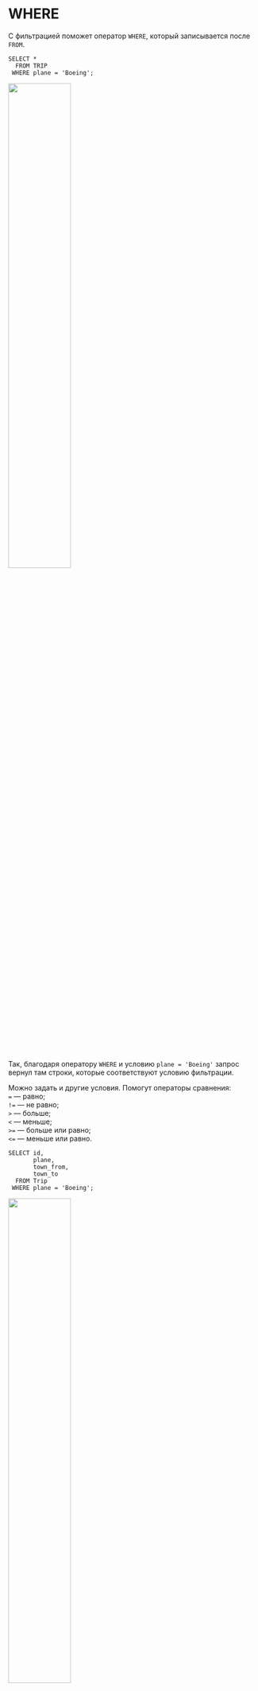 # WHERE
С фильтрацией поможет оператор ```WHERE```, который записывается после ```FROM```.
```
SELECT *
  FROM TRIP
 WHERE plane = 'Boeing';
```
<img src="https://github.com/Korablinr22/SQL_summary/assets/164523311/f4acc8f8-9bbc-4833-b51a-390d665b28fd" width="50%">  
<br>

Так, благодаря оператору ```WHERE``` и условию ```plane = 'Boeing'``` запрос вернул там строки, которые соответствуют условию фильтрации.
<br>

Можно задать и другие условия. Помогут операторы сравнения:   
```=``` — равно;  
```!=``` — не равно;  
```>``` — больше;  
```<``` — меньше;  
```>=``` — больше или равно;  
```<=``` — меньше или равно.


```
SELECT id, 
       plane, 
       town_from, 
       town_to
  FROM Trip
 WHERE plane = 'Boeing';
```
<img src="https://github.com/Korablinr22/SQL_summary/assets/164523311/53c242a5-ebfe-4f8f-808f-2d2496201249" width="50%">
<br>

Поля ```plane``` в итоговой выгрузке нет, не важно, есть ли фильтруемое поле в ```SELECT``` — данные по нему отфильтруются.

Операторы сравнения для строк:  
```=``` — равно;  
```!=``` — не равно;  
<br>

```
SELECT *
  FROM Trip
 WHERE plane = 'Boeing'        -- строка с оператором "=" равно
   AND town_from != 'Paris';   -- строка с оператором "!=" не равно
```
<br>

Операторы ```>```, ```<```, ```>=```, ```<=``` со строками работать не будут — не может быть что-то больше или меньше, чем строка.
<br>

---

# WHERE + AND + OR + NOT

Комбинировать условия в запросах помогают логические операторы. Их три: ```AND```, ```OR``` и ```NOT```.  
<br>

## Оператор ```AND```
Для случая, когда все условия обязательны, подходит оператор ```AND```. Код будет выглядеть следующим образом:
```
SELECT *
  FROM Trip
 WHERE plane = 'Boeing'
   AND town_from != 'Paris';
```
Мы выбрали все записи из таблицы в которых ```plane = 'Boening'``` ```AND``` ```town_from != 'Paris'```, т.е. самолет везде Боинг а город отправления не являтеся Парижем.
<br>

<img src="https://github.com/Korablinr22/SQL_summary/assets/164523311/8e17428b-886d-4847-a1b1-74a647fd6e90" width="50%">
<br>

## Оператор ```OR```
Оператор ```OR``` работает так — в итоговую таблицу попадут записи, где выполняется хотя бы одно условие. Вернемся к нашему примеру и изменим его.
```
SELECT *
  FROM Trip
 WHERE plane = 'Boeing'
    OR town_from != 'Paris';
```
Запрос вернет записи в которых ```plane = 'Boeing'``` ```OR``` ```town_from != 'Paris'``` либо самолет является Боингом либо город отправления не является Парижем, если хотя бы одно из условий истино то вернется строка отвечающая условию.    
<img src="https://github.com/Korablinr22/SQL_summary/assets/164523311/6ff8f757-0e3a-4699-b7a4-60597f86a519" width="50%">
<br>

Бывает, в обоих условиях участвует только одно поле. Например, нужны записи с моделями самолетов ТУ-154 или ИЛ-86. В таком случае название поля нужно указывать также в обеих частях условия: 
```
SELECT *
  FROM Trip
 WHERE plane = 'TU-154'
    OR plane = 'IL-86';
```
<img src="https://github.com/Korablinr22/SQL_summary/assets/164523311/88c37fb8-41b1-4655-b1f5-5ca6f2913d52" width="50%">
<br>

Если пропустить повторяющееся название поля, получится ошибка. Например, запись ```WHERE plane = 'TU-154' OR 'IL-86'``` — неверна, потому что во второй части условия (после OR) не указано название поля. 

## Оператор ```NOT```
Оператор ```NOT``` меняет условие, которое за ним стоит, на противоположное. Так, например. следующие две записи будут логически равны, вернут одинаковый результат.
```
SELECT *
  FROM Trip
 WHERE plane <> 'TU-154';
```
```
SELECT *
  FROM Trip
 WHERE NOT plane = 'TU-154';
```
